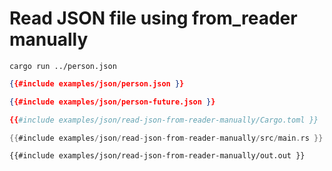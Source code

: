 # Read JSON file using from_reader manually

```
cargo run ../person.json
```

```json
{{#include examples/json/person.json }}
```

```json
{{#include examples/json/person-future.json }}
```

```toml
{{#include examples/json/read-json-from-reader-manually/Cargo.toml }}
```

```rust
{{#include examples/json/read-json-from-reader-manually/src/main.rs }}
```

```
{{#include examples/json/read-json-from-reader-manually/out.out }}
```



